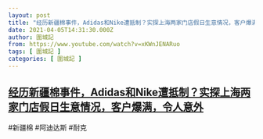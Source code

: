 ```yaml
---
layout: post
title: "经历新疆棉事件，Adidas和Nike遭抵制？实探上海两家门店假日生意情况，客户爆满，令人意外"
date: 2021-04-05T14:31:30.000Z
author: 圍城記
from: https://www.youtube.com/watch?v=xKWnJENARuo
tags: [ 圍城記 ]
categories: [ 圍城記 ]
---
```

<!--1617633090000-->
[经历新疆棉事件，Adidas和Nike遭抵制？实探上海两家门店假日生意情况，客户爆满，令人意外](https://www.youtube.com/watch?v=xKWnJENARuo)
------

<div>
#新疆棉 #阿迪达斯 #耐克
</div>

